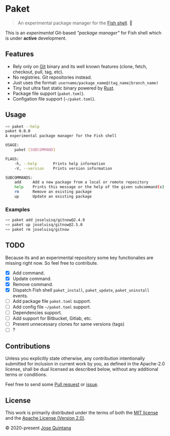 # Paket

> An experimental package manager for the [Fish shell](https://fishshell.com/). 🐠

This is an *experimental* Git-based *"package manager"* for Fish shell which is under **active** development.

## Features

- Rely only on [Git](https://git-scm.com/) binary and its well known features (clone, fetch, checkout, pull, tag, etc).
- No registries. Git repositories instead.
- Just uses the format: `username/package_name@(tag_name|branch_name)`
- Tiny but ultra fast static binary powered by [Rust](https://www.rust-lang.org/).
- Package file support (`paket.toml`).
- Configation file support (`~/paket.toml`).

## Usage

```sh
~> paket --help
paket 0.0.0
A experimental package manager for the Fish shell

USAGE:
    paket [SUBCOMMAND]

FLAGS:
    -h, --help       Prints help information
    -V, --version    Prints version information

SUBCOMMANDS:
    add     Add a new package from a local or remote repository
    help    Prints this message or the help of the given subcommand(s)
    rm      Remove an existing package
    up      Update an existing package
```

### Examples

```sh
~> paket add joseluisq/gitnow@2.4.0
~> paket up joseluisq/gitnow@2.5.0
~> paket rm joseluisq/gitnow
```

## TODO

Because its and an experimental repository some key functionalies are missing right now. So feel free to contribute.

- [x] Add command.
- [x] Update command.
- [x] Remove command.
- [x] Dispatch Fish shell `paket_install`, `paket_update`, `paket_uninstall` events.
- [ ] Add package file `paket.toml` support.
- [ ] Add config file `~/paket.toml` support.
- [ ] Dependencies support.
- [ ] Add support for Bitbucket, Gitlab, etc.
- [ ] Prevent unnecessary clones for same versions (tags)
- [ ] ?

## Contributions

Unless you explicitly state otherwise, any contribution intentionally submitted for inclusion in current work by you, as defined in the Apache-2.0 license, shall be dual licensed as described below, without any additional terms or conditions.

Feel free to send some [Pull request](https://github.com/joseluisq/paket/pulls) or [issue](https://github.com/joseluisq/paket/issues).

## License

This work is primarily distributed under the terms of both the [MIT license](LICENSE-MIT) and the [Apache License (Version 2.0)](LICENSE-APACHE).

© 2020-present [Jose Quintana](https://git.io/joseluisq)
